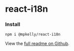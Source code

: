 # react-i18n

### Install

```
npm i @mpkelly/react-i18n
```

View the [full readme on Github](https://github.com/mpkelly/react-i18n/blob/master/README.md).
